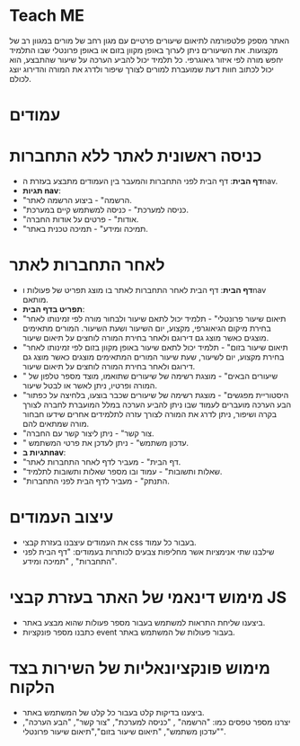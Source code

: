 # Teach ME
האתר מספק פלטפורמה לתיאום שיעורים פרטיים עם מגון רחב של מורים במגוון רב של מקצועות.
את השיעורים ניתן לערוך באופן מקוון בזום או באופן פרונטלי שבו התלמיד יחפש מורה לפי איזור גיאוגרפי.
כל תלמיד יכול להביע הערכה על שיעור שהתבצע, הוא יכול לכתוב חוות דעת שמועברת למורים לצורך שיפור ולדרג את המורה והדירוג יוצג לכולם.
# עמודים
# כניסה ראשונית לאתר ללא התחברות
- **דף הבית**: דף הבית לפני התחברות והמעבר בין העמודים מתבצע בעזרת הnav.
- **תגיות nav**:
- "הרשמה" - ביצוע הרשמה לאתר.
- "כניסה למערכת" - כניסה למשתמש קיים במערכת.
- "אודות" - פרטים על אודות החברה.
- "תמיכה ומידע" - תמיכה טכנית באתר.
  
 # לאחר התחברות לאתר
 - **דף הבית**: דף הבית לאחר התחברות לאתר בו מוצג תפריט של פעולות וnav מותאם.
 - **תפריט בדף הבית**:
 -  "תיאום שיעור פרונטלי" - תלמיד יכול לתאם שיעור ולבחור מורה לפי זמינותו לאחר בחירת מיקום הגיאוגרפי, מקצוע, יום השיעור ושעת השיעור. המורים מתאימים מוצגים כאשר מוצג גם דירוגם ולאחר בחירת המורה לוחצים על תיאום שיעור.
 - "תיאום שיעור בזום" - תלמיד יכול לתאם שיעור באופן מקוון בזום לפי זמינותו לאחר בחירת מקצוע, יום לשיעור, שעת שיעור המורים המתאימים מוצגים כאשר מוצג גם דירוגם ולאחר בחירת המורה לוחצים על תיאום שיעור.
 -  " שיעורים הבאים" - מוצגת רשימה של שיעורים שתואמו, מוצד מספר טלפון של המורה ופרטיו, ניתן לאשר או לבטל שיעור.
 - "היסטוריית מפגשים" - מוצגת רשימה של שיעורים שכבר בוצעו, בלחיצה על כפתור הבע הערכה מועברים לעמוד שבו ניתן להביע הערכה במלל המועברת לחברה לצורך בקרה ושיפור, ניתן לדרג את המורה לצורך עזרה לתלמידים אחרים שידעו חבחור מורה שמתאים להם.
 -  "צור קשר" - ניתן ליצור קשר עם החברה.
 - " עדכון משתמש" - ניתן לעדכן את פרטי המשתמש.
 - **תגיות בnav**:
- "דף הבית" - מעביר לדף לאחר התחברות לאתר.
-  "שאלות ותשובות" - עמוד ובו מספר שאלות ותשובות לתלמיד.
-  "התנתק" - מעביר לדף הבית לפני התחברות.
 # עיצוב העמודים
- את העמודים עיצבנו בעזרת קבצי css בעבור כל עמוד.
- שילבנו שתי אנימציות אשר מחליפות צבעים לכותרות בעמודים: "דף הבית לפני התחברות" , "תמיכה ומידע".
  
# מימוש דינאמי של האתר בעזרת קבצי JS
- ביצענו שליחת התראות למשתמש בעבור מספר פעולות שהוא מבצע באתר.
- כתבנו מספר פונקציות event בעבור פעולות של המשתמש באתר.
  
 # מימוש פונקציונאליות של השירות בצד הלקוח
  - ביצענו בדיקות קלט בעבור כל קלט של המשתמש באתר.
  - יצרנו מספר טפסים כמו: "הרשמה" , "כניסה למערכת", "צור קשר", "הבע הערכה", "עדכון משתמש", "תיאום שיעור בזום","תיאום שיעור פרונטלי".

